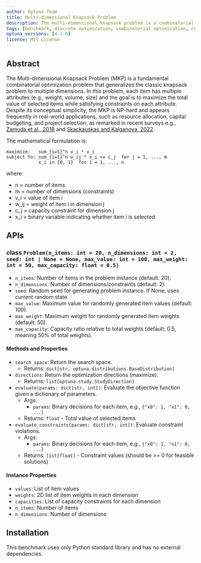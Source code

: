 ```yaml
---
author: Optuna Team
title: Multi-dimensional Knapsack Problem
description: The multi-dimensional knapsack problem is a combinatorial optimization problem that generalizes the classic knapsack problem to multiple dimensions.
tags: [benchmark, discrete optimization, combinatorial optimization, real world problem]
optuna_versions: [4.1.0]
license: MIT License
---
```


## Abstract

The Multi-dimensional Knapsack Problem (MKP) is a fundamental combinatorial optimization problem that generalizes the classic knapsack problem to multiple dimensions. In this problem, each item has multiple attributes (e.g., weight, volume, size) and the goal is to maximize the total value of selected items while satisfying constraints on each attribute. Despite its conceptual simplicity, the MKP is NP-hard and appears frequently in real-world applications, such as resource allocation, capital budgeting, and project selection, as remarked in recent surveys e.g.,  [Zamuda et al., 2018](https://doi.org/10.1145/3205651.3208307) and [Skackauskas and Kalganova, 2022](https://doi.org/10.1016/j.sasc.2022.200041).

The mathematical formulation is:

```
maximize:   sum_{i=1}^n v_i * x_i
subject to: sum_{i=1}^n w_ij * x_i <= c_j  for j = 1, ..., m
            x_i in {0, 1}  for i = 1, ..., n
```

where:

- n = number of items
- m = number of dimensions (constraints)
- v_i = value of item i
- w_ij = weight of item i in dimension j
- c_j = capacity constraint for dimension j
- x_i = binary variable indicating whether item i is selected

## APIs

### class `Problem(n_items: int = 20, n_dimensions: int = 2, seed: int | None = None, max_value: int = 100, max_weight: int = 50, max_capacity: float = 0.5)`

- `n_items`: Number of items in the problem instance (default: 20).
- `n_dimensions`: Number of dimensions/constraints (default: 2).
- `seed`: Random seed for generating problem instance. If None, uses current random state.
- `max_value`: Maximum value for randomly generated item values (default: 100).
- `max_weight`: Maximum weight for randomly generated item weights (default: 50).
- `max_capacity`: Capacity ratio relative to total weights (default: 0.5, meaning 50% of total weights).

#### Methods and Properties

- `search_space`: Return the search space.
  - Returns: `dict[str, optuna.distributions.BaseDistribution]`
- `directions`: Return the optimization directions (maximize).
  - Returns: `list[optuna.study.StudyDirection]`
- `evaluate(params: dict[str, int])`: Evaluate the objective function given a dictionary of parameters.
  - Args:
    - `params`: Binary decisions for each item, e.g., `{"x0": 1, "x1": 0, ...}`
  - Returns: `float` - Total value of selected items
- `evaluate_constraints(params: dict[str, int])`: Evaluate constraint violations.
  - Args:
    - `params`: Binary decisions for each item, e.g., `{"x0": 1, "x1": 0, ...}`
  - Returns: `list[float]` - Constraint values (should be >= 0 for feasible solutions)

#### Instance Properties

- `values`: List of item values
- `weights`: 2D list of item weights in each dimension
- `capacities`: List of capacity constraints for each dimension
- `n_items`: Number of items
- `n_dimensions`: Number of dimensions

## Installation

This benchmark uses only Python standard library and has no external dependencies.
